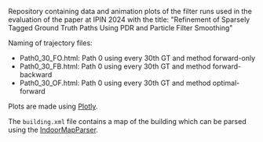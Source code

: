 Repository containing data and animation plots of the filter runs used in the evaluation of the paper at IPIN 2024 with the title: "Refinement of Sparsely Tagged Ground Truth Paths Using PDR and Particle Filter Smoothing"

Naming of trajectory files:
- Path0_30_FO.html: Path 0 using every 30th GT and method forward-only
- Path0_30_FB.html: Path 0 using every 30th GT and method forward-backward
- Path0_30_OF.html: Path 0 using every 30th GT and method optimal-forward

Plots are made using [Plotly](https://plotly.com/python/).

The `building.xml` file contains a map of the building which can be parsed using the [IndoorMapParser](https://github.com/simpleLoc/IndoorMapParser).
